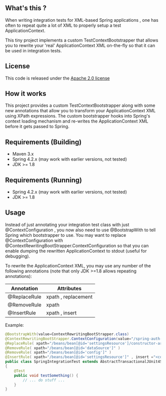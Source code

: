 ## What's this ? 

When writing integration tests for XML-based Spring applications , one has often to repeat quite a lot of XML to properly setup a test ApplicationContext. 

This tiny project implements a custom TestContextBootstrapper that allows you to rewrite your 'real' ApplicationContext XML on-the-fly so that it can be used in integration tests.

## License

This code is released under the [Apache 2.0 license](http://www.apache.org/licenses/LICENSE-2.0)

## How it works 

This project provides a custom TestContextBootstrapper along with some new annotations that allow you to transform your ApplicationContext XML using XPath expressions. The custom bootstrapper hooks into Spring's context loading mechanism and re-writes the ApplicationContext XML before it gets passed to Spring.

## Requirements (Building)

- Maven 3.x
- Spring 4.2.x (may work with earlier versions, not tested)
- JDK >= 1.8 

## Requirements (Running)

- Spring 4.2.x (may work with earlier versions, not tested)
- JDK >= 1.8 

## Usage

Instead of just annotating your integration test class with just @ContextConfiguration , you now also need to use @BootstrapWith to tell Spring which bootstrapper to use. You may want to replace @ContextConfiguration with @ContextRewritingBootStrapper.ContextConfiguration so that you can enable dumping the rewritten ApplicationContext to stdout (useful for debugging).

To rewrite the ApplicationContext XML, you may use any number of the following annotations (note that only JDK >=1.8 allows repeating annotations):

| Annotation    | Attributes |
| ------------- | ------------- |
| @ReplaceRule  | xpath , replacement |
| @RemoveRule   | xpath |
| @InsertRule   | xpath , insert  |

Example:

```java
@BootstrapWith(value=ContextRewritingBootStrapper.class)
@ContextRewritingBootStrapper.ContextConfiguration(value="/spring-auth-test.xml",dumpRewrittenXML=true)
@ReplaceRule( xpath="/beans/bean[@id='settingsResource']/constructor-arg/@value" , replacement ="/some.properties" )
@RemoveRule( xpath="/beans/bean[@id='dataSource']" )
@RemoveRule( xpath="/beans/bean[@id='config']" )
@InsertRule( xpath="/beans/bean[@id='settingsResource']" , insert ="<constructor-arg value=\"other.properties\"/>" )
public class SpringIntegrationTest extends AbstractTransactionalJUnit4SpringContextTests
{
    @Test
    public void testSomething() {
        // ... do stuff ...
    }
}
```

